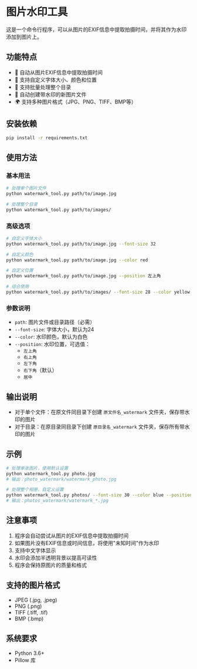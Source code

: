 # 图片水印工具

这是一个命令行程序，可以从图片的EXIF信息中提取拍摄时间，并将其作为水印添加到图片上。

## 功能特点

- 📸 自动从图片EXIF信息中提取拍摄时间
- 🎨 支持自定义字体大小、颜色和位置
- 📁 支持批量处理整个目录
- 💾 自动创建带水印的新图片文件
- 🌍 支持多种图片格式（JPG、PNG、TIFF、BMP等）

## 安装依赖

```bash
pip install -r requirements.txt
```

## 使用方法

### 基本用法

```bash
# 处理单个图片文件
python watermark_tool.py path/to/image.jpg

# 处理整个目录
python watermark_tool.py path/to/images/
```

### 高级选项

```bash
# 自定义字体大小
python watermark_tool.py path/to/image.jpg --font-size 32

# 自定义颜色
python watermark_tool.py path/to/image.jpg --color red

# 自定义位置
python watermark_tool.py path/to/image.jpg --position 左上角

# 组合使用
python watermark_tool.py path/to/images/ --font-size 28 --color yellow --position 居中
```

### 参数说明

- `path`: 图片文件或目录路径（必需）
- `--font-size`: 字体大小，默认为24
- `--color`: 水印颜色，默认为白色
- `--position`: 水印位置，可选值：
  - `左上角`
  - `右上角`
  - `左下角`
  - `右下角`（默认）
  - `居中`

## 输出说明

- 对于单个文件：在原文件同目录下创建 `原文件名_watermark` 文件夹，保存带水印的图片
- 对于目录：在原目录同目录下创建 `原目录名_watermark` 文件夹，保存所有带水印的图片

## 示例

```bash
# 处理单张图片，使用默认设置
python watermark_tool.py photo.jpg
# 输出：photo_watermark/watermark_photo.jpg

# 处理整个相册，自定义设置
python watermark_tool.py photos/ --font-size 30 --color blue --position 右下角
# 输出：photos_watermark/watermark_*.jpg
```

## 注意事项

1. 程序会自动尝试从图片的EXIF信息中提取拍摄时间
2. 如果图片没有EXIF信息或时间信息，将使用"未知时间"作为水印
3. 支持中文字体显示
4. 水印会添加半透明背景以提高可读性
5. 程序会保持原图片的质量和格式

## 支持的图片格式

- JPEG (.jpg, .jpeg)
- PNG (.png)
- TIFF (.tiff, .tif)
- BMP (.bmp)

## 系统要求

- Python 3.6+
- Pillow 库
